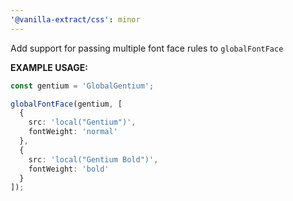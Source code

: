 ```yaml
---
'@vanilla-extract/css': minor
---
```


Add support for passing multiple font face rules to `globalFontFace`

**EXAMPLE USAGE:**

```ts
const gentium = 'GlobalGentium';

globalFontFace(gentium, [
  {
    src: 'local("Gentium")',
    fontWeight: 'normal'
  },
  {
    src: 'local("Gentium Bold")',
    fontWeight: 'bold'
  }
]);
